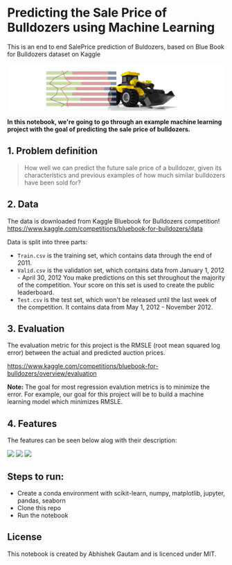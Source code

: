 # Predicting the Sale Price of Bulldozers using Machine Learning
This is an end to end SalePrice prediction of Buldozers, based on Blue Book for Bulldozers dataset on Kaggle

<img src = "bulldozer-new.jpg">

**In this notebook, we're going to go through an example machine learning project with the goal of predicting the sale price of bulldozers.**

## 1. Problem definition

> How well we can predict the future sale price of a bulldozer, given its characteristics and previous examples of how much similar bulldozers have been sold for?

## 2. Data

The data is downloaded from  Kaggle Bluebook for Bulldozers competition!
https://www.kaggle.com/competitions/bluebook-for-bulldozers/data

Data is split into three parts:

* `Train.csv` is the training set, which contains data through the end of 2011.
* `Valid.csv` is the validation set, which contains data from January 1, 2012 - April 30, 2012 You make predictions on this set throughout the majority of the competition. Your score on this set is used to create the public leaderboard.
* `Test.csv` is the test set, which won't be released until the last week of the competition. It contains data from May 1, 2012 - November 2012.

## 3. Evaluation

The evaluation metric for this project is the RMSLE (root mean squared log error) between the actual and predicted auction prices.

https://www.kaggle.com/competitions/bluebook-for-bulldozers/overview/evaluation

**Note:** The goal for most regression evalution metrics is to minimize the error. For example, our goal for this project will be to build a machine learning model which minimizes RMSLE.

## 4. Features

The features can be seen below alog with their description:

<img src="feat-img1">
<img src="feat-img2">
<img src="feat-img3">


## Steps to run:
* Create a conda environment with scikit-learn, numpy, matplotlib, jupyter, pandas, seaborn
* Clone this repo
* Run the notebook

## License
This notebook is created by Abhishek Gautam and is licenced under MIT.

